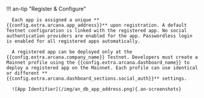 !!! an-tip "Register & Configure"

      Each app is assigned a unique **{{config.extra.arcana.app_address}}** upon registration. A default Testnet configuration is linked with the registered app. No social authentication providers are enabled for the app. Passwordless login is enabled for all registered apps automatically.

      A registered app can be deployed only at the {{config.extra.arcana.company_name}} Testnet. Developers must create a Mainnet profile using the {{config.extra.arcana.dashboard_name}} to deploy a registered app on the Mainnet. Each profile can use identical or different **{{config.extra.arcana.dashboard_sections.social_auth}}** settings.
      
      ![App Identifier](/img/an_db_app_address.png){.an-screenshots}
      
                  
